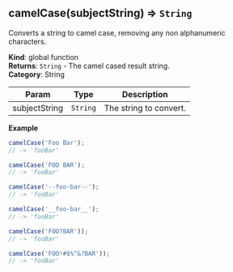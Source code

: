 <a name="camelCase"></a>

## camelCase(subjectString) ⇒ <code>String</code>
Converts a string to camel case, removing any non alphanumeric characters.

**Kind**: global function  
**Returns**: <code>String</code> - The camel cased result string.  
**Category**: String  

| Param | Type | Description |
| --- | --- | --- |
| subjectString | <code>String</code> | The string to convert. |

**Example**  
```js
camelCase('Foo Bar');
// -> 'fooBar'

camelCase('FOO BAR');
// -> 'fooBar'

camelCase('--foo-bar--');
// -> 'fooBar'

camelCase('__foo-bar__');
// -> 'fooBar'

camelCase('FOO?BAR'));
// -> 'fooBar'

camelCase('FOO!#$%^&?BAR'));
// -> 'fooBar'
```
